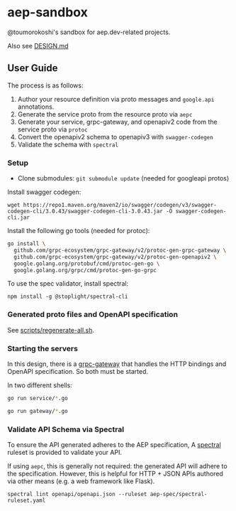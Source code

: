 # aep-sandbox
@toumorokoshi's sandbox for aep.dev-related projects.

Also see [DESIGN.md](./DESIGN.md)

## User Guide

The process is as follows:

1. Author your resource definition via proto messages and `google.api` annotations.
2. Generate the service proto from the resource proto via `aepc`
3. Generate your service, grpc-gateway, and openapiv2 code from the service proto via `protoc`
4. Convert the openapiv2 schema to openapiv3 with `swagger-codegen`
5. Validate the schema with `spectral`

### Setup

- Clone submodules: `git submodule update` (needed for googleapi protos)

Install swagger codegen:

```
wget https://repo1.maven.org/maven2/io/swagger/codegen/v3/swagger-codegen-cli/3.0.43/swagger-codegen-cli-3.0.43.jar -O swagger-codegen-cli.jar
```

Install the following go tools (needed for protoc):

```bash
go install \
  github.com/grpc-ecosystem/grpc-gateway/v2/protoc-gen-grpc-gateway \
  github.com/grpc-ecosystem/grpc-gateway/v2/protoc-gen-openapiv2 \
  google.golang.org/protobuf/cmd/protoc-gen-go \
  google.golang.org/grpc/cmd/protoc-gen-go-grpc
```

To use the spec validator, install spectral:

```
npm install -g @stoplight/spectral-cli
```

### Generated proto files and OpenAPI specification

See [scripts/regenerate-all.sh](./scripts/regenerate-all.sh).

### Starting the servers

In this design, there is a
[grpc-gateway](https://github.com/grpc-ecosystem/grpc-gateway) that handles the
HTTP bindings and OpenAPI specification. So both must be started.

In two different shells:


```bash
go run service/*.go
```

```bash
go run gateway/*.go
```

### Validate API Schema via Spectral

To ensure the API generated adheres to the AEP specification,
A [spectral](https://stoplight.io/open-source/spectral) ruleset is
provided to validate your API.

If using `aepc`, this is generally not required: the generated API will
adhere to the specification. However, this is helpful for HTTP + JSON
APIs authored via other means (e.g. a web framework like Flask).

```
spectral lint openapi/openapi.json --ruleset aep-spec/spectral-ruleset.yaml
```